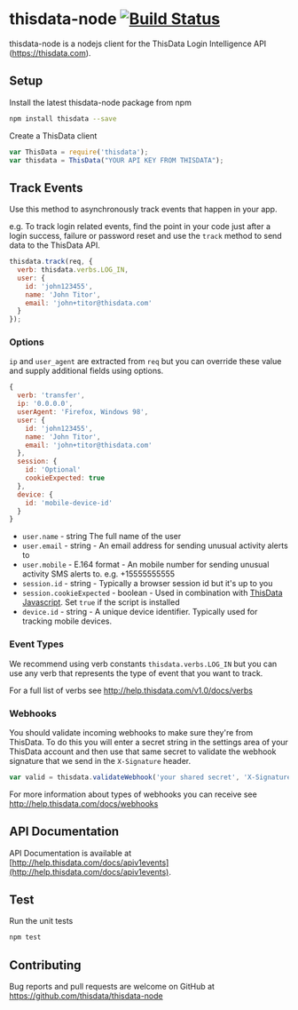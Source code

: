 thisdata-node [![Build Status](https://travis-ci.org/thisdata/thisdata-node.png?branch=master)](https://travis-ci.org/thisdata/thisdata-node)
=============

thisdata-node is a nodejs client for the ThisData Login Intelligence API (https://thisdata.com).

## Setup
Install the latest thisdata-node package from npm
```sh
npm install thisdata --save
```

Create a ThisData client
```js
var ThisData = require('thisdata');
var thisdata = ThisData("YOUR API KEY FROM THISDATA");
```

## Track Events
Use this method to asynchronously track events that happen in your app.

e.g. To track login related events, find the point in your code just after
a login success, failure or password reset and use the `track` method to
send data to the ThisData API.
```js
thisdata.track(req, {
  verb: thisdata.verbs.LOG_IN,
  user: {
    id: 'john123455',
    name: 'John Titor',
    email: 'john+titor@thisdata.com'
  }
});
```

### Options
`ip` and `user_agent` are extracted from `req` but you can override these value and supply additional fields using options.

```js
{
  verb: 'transfer',
  ip: '0.0.0.0',
  userAgent: 'Firefox, Windows 98',
  user: {
    id: 'john123455',
    name: 'John Titor',
    email: 'john+titor@thisdata.com'
  },
  session: {
    id: 'Optional'
    cookieExpected: true
  },
  device: {
    id: 'mobile-device-id'
  }
}
```

* `user.name` - string The full name of the user
* `user.email` - string - An email address for sending unusual activity alerts to
* `user.mobile` - E.164 format - An mobile number for sending unusual activity SMS alerts to. e.g. +15555555555
* `session.id` - string - Typically a browser session id but it's up to you
* `session.cookieExpected` - boolean - Used in combination with [ThisData Javascript](http://help.thisdata.com/docs/better-tracking-using-javascript). Set `true` if the script is installed
* `device.id` - string - A unique device identifier. Typically used for tracking mobile devices.

### Event Types
We recommend using verb constants `thisdata.verbs.LOG_IN` but you can use any verb that represents the type of event that you want to track.

For a full list of verbs see http://help.thisdata.com/v1.0/docs/verbs

### Webhooks
You should validate incoming webhooks to make sure they're from ThisData. To do this you will enter a secret string
in the settings area of your ThisData account and then use that same secret to validate the webhook signature
that we send in the `X-Signature` header.

```js
var valid = thisdata.validateWebhook('your shared secret', 'X-Signature value', 'request body');
```

For more information about types of webhooks you can receive see http://help.thisdata.com/docs/webhooks

## API Documentation

API Documentation is available at [http://help.thisdata.com/docs/apiv1events](http://help.thisdata.com/docs/apiv1events).

## Test
Run the unit tests
```sh
npm test
```

## Contributing
Bug reports and pull requests are welcome on GitHub at https://github.com/thisdata/thisdata-node

